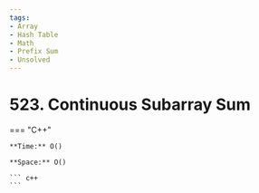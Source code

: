 ```yaml
---
tags:
- Array
- Hash Table
- Math
- Prefix Sum
- Unsolved
---
```



# 523. Continuous Subarray Sum

=== "C++"

    **Time:** O()

    **Space:** O()

    ``` c++
    ```
